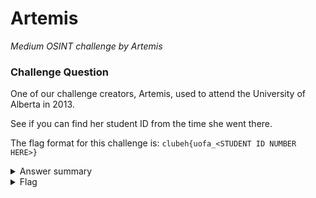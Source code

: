 # Artemis

<i>Medium OSINT challenge by Artemis</i>

### Challenge Question

One of our challenge creators, Artemis, used to attend the University of Alberta in 2013.  

See if you can find her student ID from the time she went there.

The flag format for this challenge is: `clubeh{uofa_<STUDENT ID NUMBER HERE>}`

<details> 
  <summary>Answer summary</summary>
  <ol>
    <li>1. Go to the discord profile of the creator artemis</li>
    <li>2. Go to github link to find the student ID</li>
  </ol>
</details>

<details> 
  <summary>Flag</summary>
  &emsp;<b>clubeh{uofa_676713106071}</b>
</details>

